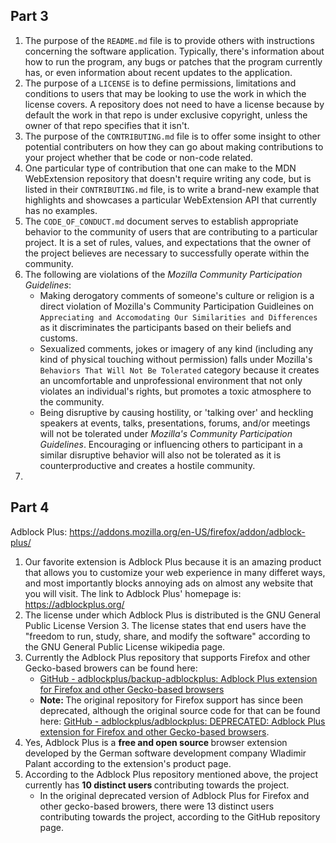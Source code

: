 ## Part 3

1. The purpose of the `README.md` file is to provide others with instructions concerning the software application. Typically, there's information about how to run the program, any bugs or patches that the program currently has, or even information about recent updates to the application.  
2. The purpose of a `LICENSE` is to define permissions, limitations and conditions to users that may be looking to use the work in which the license covers. A repository does not need to have a license because by default the work in that repo is under exclusive copyright, unless the owner of that repo specifies that it isn't.
3. The purpose of the `CONTRIBUTING.md` file is to offer some insight to other potential contributers on how they can go about making contributions to your project whether that be code or non-code related.  
4. One particular type of contribution that one can make to the MDN WebExtension repository that doesn't require writing any code, but is listed in their `CONTRIBUTING.md` file, is to write a brand-new example that highlights and showcases a particular WebExtension API that currently has no examples.  
5. The `CODE_OF_CONDUCT.md` document serves to establish appropriate behavior to the community of users that are contributing to a particular project. It is a set of rules, values, and expectations that the owner of the project believes are necessary to successfully operate within the community.
6. The following are violations of the *Mozilla Community Participation Guidelines*:
    * Making derogatory comments of someone's culture or religion is a direct violation of Mozilla's Community Participation Guidleines on `Appreciating and Accomodating Our Similarities and Differences` as it discriminates the participants based on their beliefs and customs. 
    * Sexualized comments, jokes or imagery of any kind (including any kind of physical touching without permission) falls under Mozilla's `Behaviors That Will Not Be Tolerated` category because it creates an uncomfortable and unprofessional environment that not only violates an individual's rights, but promotes a toxic atmosphere to the community. 
    * Being disruptive by causing hostility, or 'talking over' and heckling speakers at events, talks, presentations, forums, and/or meetings will not be tolerated under *Mozilla's Community Participation Guidelines*. Encouraging or influencing others to participant in a similar disruptive behavior will also not be tolerated as it is counterproductive and creates a hostile community.
9.   

## Part 4  
Adblock Plus: https://addons.mozilla.org/en-US/firefox/addon/adblock-plus/  
1. Our favorite extension is Adblock Plus because it is an amazing product that allows you to customize your web experience in many differet ways, and most importantly blocks annoying ads on almost any website that you will visit. The link to Adblock Plus' homepage is: https://adblockplus.org/  
2. The license under which Adblock Plus is distributed is the GNU General Public License Version 3. The license states that end users have the "freedom to run, study, share, and modify the software" according to the GNU General Public License wikipedia page. 
3.  Currently the Adblock Plus repository that supports Firefox and other Gecko-based browers can be found here:  
    * [GitHub - adblockplus/backup-adblockplus: Adblock Plus extension for Firefox and other Gecko-based browsers](https://github.com/adblockplus/backup-adblockplus)
    * <strong>Note: </strong>The original repository for Firefox support has since been deprecated, although the original source code for that can be found here: [GitHub - adblockplus/adblockplus: DEPRECATED: Adblock Plus extension for Firefox and other Gecko-based browsers](https://github.com/adblockplus/adblockplus).
5.  Yes, Adblock Plus is a <strong> free and open source </strong> browser extension developed by the German software development company Wladimir Palant according to the extension's product page.
6.  According to the Adblock Plus repository mentioned above, the project currently has <strong> 10 distinct users </strong> contributing towards the project. 
    * In the original deprecated version of Adblock Plus for Firefox and other gecko-based browers, there were 13 distinct users contributing towards the project, according to the GitHub repository page.
